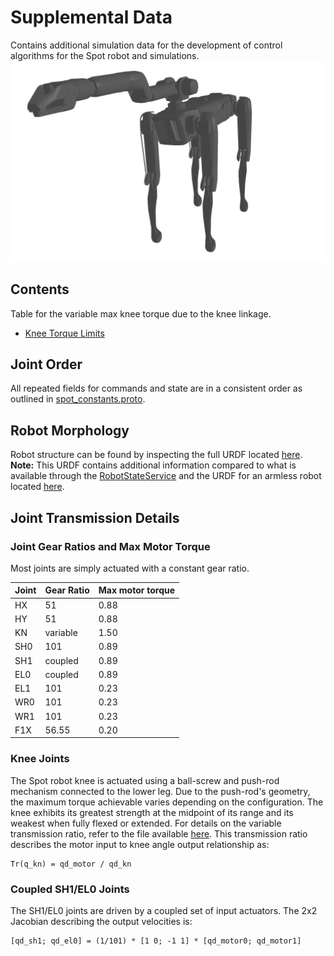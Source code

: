 <!--
Copyright (c) 2023 Boston Dynamics, Inc.  All rights reserved.

Downloading, reproducing, distributing or otherwise using the SDK Software
is subject to the terms and conditions of the Boston Dynamics Software
Development Kit License (20191101-BDSDK-SL).
-->

# Supplemental Data

Contains additional simulation data for the development of control algorithms for the Spot robot and simulations.
![Spot URDF](spot_with_arm.png)

## Contents

Table for the variable max knee torque due to the knee linkage.

- [Knee Torque Limits](knee_torque_limits.md)

## Joint Order

All repeated fields for commands and state are in a consistent order as outlined in [spot_constants.proto](../../../protos/bosdyn/api/spot/spot_constants.proto).

## Robot Morphology

Robot structure can be found by inspecting the full URDF located [here](../../../files/spot_with_arm_urdf.zip). **Note:** This URDF contains additional information compared to what is available through the [RobotStateService](../../../docs/concepts/robot_services.md#robot-state) and the URDF for an armless robot located [here](../../../files/spot_base_urdf.zip).

## Joint Transmission Details

### Joint Gear Ratios and Max Motor Torque

Most joints are simply actuated with a constant gear ratio.

| Joint | Gear Ratio | Max motor torque |
| ----- | ---------- | ---------------- |
| HX    | 51         | 0.88             |
| HY    | 51         | 0.88             |
| KN    | variable   | 1.50             |
| SH0   | 101        | 0.89             |
| SH1   | coupled    | 0.89             |
| EL0   | coupled    | 0.89             |
| EL1   | 101        | 0.23             |
| WR0   | 101        | 0.23             |
| WR1   | 101        | 0.23             |
| F1X   | 56.55      | 0.20             |

### Knee Joints

The Spot robot knee is actuated using a ball-screw and push-rod mechanism connected to the lower leg. Due to the push-rod's geometry, the maximum torque achievable varies depending on the configuration. The knee exhibits its greatest strength at the midpoint of its range and its weakest when fully flexed or extended. For details on the variable transmission ratio, refer to the file available [here](knee_torque_limits.md). This transmission ratio describes the motor input to knee angle output relationship as:

```
Tr(q_kn) = qd_motor / qd_kn
```

### Coupled SH1/EL0 Joints

The SH1/EL0 joints are driven by a coupled set of input actuators. The 2x2 Jacobian describing the output velocities is:

```
[qd_sh1; qd_el0] = (1/101) * [1 0; -1 1] * [qd_motor0; qd_motor1]
```
